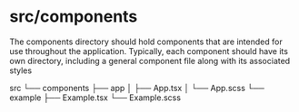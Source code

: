 # src/components

The components directory should hold components that are intended for use throughout the application. Typically, each component should have its own directory, including a general component file along with its associated styles

src
└── components
        ├── app
        │   ├── App.tsx
        │   └── App.scss
        └── example
            ├── Example.tsx
            └── Example.scss
